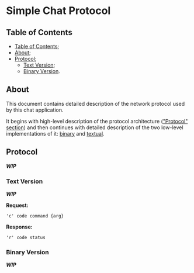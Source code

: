 # Simple Chat Protocol

## Table of Contents

- [Table of Contents](#table-of-contents);
- [About](#about);
- [Protocol](#protocol);
  - [Text Version](#text-version);
  - [Binary Version](#binary-version).

## About

This document contains detailed description of the network protocol
used by this chat application.

It begins with high-level description of the protocol architecture
(["Protocol" section](#protocol)) and then continues with detailed
description of the two low-level implementations of it:
[binary](#binary-version) and [textual](#text-version).

## Protocol

***WIP***

### Text Version

***WIP***

**Request:**

```text
'c' code command {arg}
```

**Response:**

```text
'r' code status
```

### Binary Version

***WIP***
